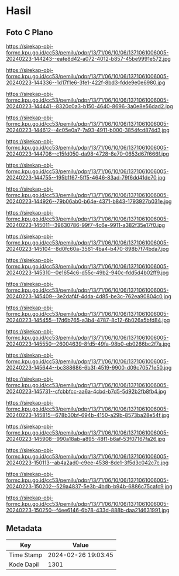 # Hasil

## Foto C Plano

https://sirekap-obj-formc.kpu.go.id/cc53/pemilu/pdpr/13/71/06/10/06/1371061006005-20240223-144243--eafe8d42-a072-4012-b857-45be9991e572.jpg

https://sirekap-obj-formc.kpu.go.id/cc53/pemilu/pdpr/13/71/06/10/06/1371061006005-20240223-144336--1d17f1e6-3fe1-422f-8bd3-fdde9e0e6980.jpg

https://sirekap-obj-formc.kpu.go.id/cc53/pemilu/pdpr/13/71/06/10/06/1371061006005-20240223-144441--8320c0a3-b150-4640-8696-3a0e8e56dad2.jpg

https://sirekap-obj-formc.kpu.go.id/cc53/pemilu/pdpr/13/71/06/10/06/1371061006005-20240223-144612--4c05e0a7-7a93-4911-b000-3854fcd874d3.jpg

https://sirekap-obj-formc.kpu.go.id/cc53/pemilu/pdpr/13/71/06/10/06/1371061006005-20240223-144708--c15fd050-da98-4728-8e70-0653d67f666f.jpg

https://sirekap-obj-formc.kpu.go.id/cc53/pemilu/pdpr/13/71/06/10/06/1371061006005-20240223-144755--195b1f67-5ff5-4646-83ad-79f6dd41de70.jpg

https://sirekap-obj-formc.kpu.go.id/cc53/pemilu/pdpr/13/71/06/10/06/1371061006005-20240223-144926--79b06ab0-b64e-4371-b843-1793927b031e.jpg

https://sirekap-obj-formc.kpu.go.id/cc53/pemilu/pdpr/13/71/06/10/06/1371061006005-20240223-145011--39630786-99f7-4c6e-9911-a382f35e17f0.jpg

https://sirekap-obj-formc.kpu.go.id/cc53/pemilu/pdpr/13/71/06/10/06/1371061006005-20240223-145104--8d0fc60a-3561-4ba4-b470-898b7f74bda7.jpg

https://sirekap-obj-formc.kpu.go.id/cc53/pemilu/pdpr/13/71/06/10/06/1371061006005-20240223-145310--0e1654c6-d55c-49b2-940c-fdd5d4b02ff9.jpg

https://sirekap-obj-formc.kpu.go.id/cc53/pemilu/pdpr/13/71/06/10/06/1371061006005-20240223-145409--3e2daf4f-4dda-4d85-be3c-762ea90804c0.jpg

https://sirekap-obj-formc.kpu.go.id/cc53/pemilu/pdpr/13/71/06/10/06/1371061006005-20240223-145455--17d6b765-a3b4-4787-8c12-6b026a5bfd84.jpg

https://sirekap-obj-formc.kpu.go.id/cc53/pemilu/pdpr/13/71/06/10/06/1371061006005-20240223-145550--26004639-8fd5-49fa-98b0-eb0266bc2f7a.jpg

https://sirekap-obj-formc.kpu.go.id/cc53/pemilu/pdpr/13/71/06/10/06/1371061006005-20240223-145644--bc388686-6b3f-4519-9900-d09c70571e50.jpg

https://sirekap-obj-formc.kpu.go.id/cc53/pemilu/pdpr/13/71/06/10/06/1371061006005-20240223-145731--cfcbbfcc-aa6a-4cbd-b7d5-5d92b2fb8fb4.jpg

https://sirekap-obj-formc.kpu.go.id/cc53/pemilu/pdpr/13/71/06/10/06/1371061006005-20240223-145815--678b30bf-694b-4150-a29b-8573ba28e54f.jpg

https://sirekap-obj-formc.kpu.go.id/cc53/pemilu/pdpr/13/71/06/10/06/1371061006005-20240223-145908--990a18ab-a895-48f1-b6af-53f07167fa26.jpg

https://sirekap-obj-formc.kpu.go.id/cc53/pemilu/pdpr/13/71/06/10/06/1371061006005-20240223-150113--ab4a2ad0-c9ee-4538-8de1-3f5d3c042c7c.jpg

https://sirekap-obj-formc.kpu.go.id/cc53/pemilu/pdpr/13/71/06/10/06/1371061006005-20240223-150202--529a4837-5e3b-4bdb-b94b-6886c75cafc9.jpg

https://sirekap-obj-formc.kpu.go.id/cc53/pemilu/pdpr/13/71/06/10/06/1371061006005-20240223-150250--f4ee6146-6b78-433d-888b-daa214631991.jpg


## Metadata

| Key        | Value               |
| ---------- | ------------------- |
| Time Stamp | 2024-02-26 19:03:45 |
| Kode Dapil | 1301                |



